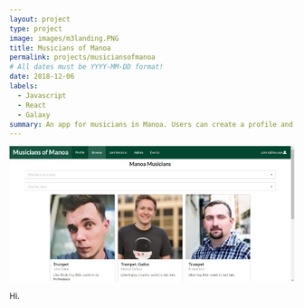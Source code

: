 ```yaml
---
layout: project
type: project
image: images/m3landing.PNG
title: Musicians of Manoa
permalink: projects/musiciansofmanoa
# All dates must be YYYY-MM-DD format!
date: 2018-12-06
labels:
  - Javascript
  - React
  - Galaxy
summary: An app for musicians in Manoa. Users can create a profile and browse other people's profile. Using this app, Musicans can gather together and have Jam Sessions, meetups where they jam out.
---
```


<img class="medium" src="../images/m3browse.PNG">

Hi.
